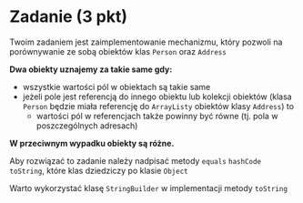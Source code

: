 # Zadanie (3 pkt)

Twoim zadaniem jest zaimplementowanie mechanizmu, który pozwoli na porównywanie ze sobą obiektów klas `Person` oraz `Address`

**Dwa obiekty uznajemy za takie same gdy:**
- wszystkie wartości pól w obiektach są takie same
- jeżeli pole jest referencją do innego obiektu lub kolekcji obiektów (klasa `Person` będzie miała referencję do `ArrayListy` obiektów klasy `Address`) to
  * wartości pól w referencjach także powinny być równe (tj. pola w poszczególnych adresach)

**W przeciwnym wypadku obiekty są różne.**

Aby rozwiązać to zadanie należy nadpisać metody `equals` `hashCode`  `toString`, które klas dziedziczy po klasie `Object`

Warto wykorzystać klasę `StringBuilder` w implementacji metody `toString`
